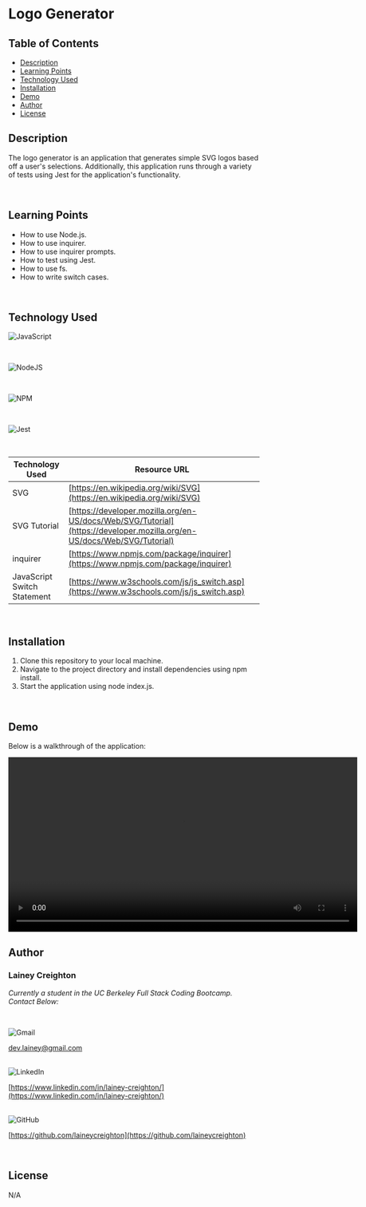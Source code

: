 # Logo Generator

## Table of Contents
- [Description](#description)
- [Learning Points](#learning-points)
- [Technology Used](#technology-used)
- [Installation](#installation)
- [Demo](#demo)
- [Author](#author)
- [License](#license)

## Description

The logo generator is an application that generates simple SVG logos based off a user's selections. Additionally, this application runs through a variety of tests using Jest for the application's functionality.

<br>

## Learning Points

- How to use Node.js.
- How to use inquirer.
- How to use inquirer prompts.
- How to test using Jest.
- How to use fs.
- How to write switch cases.

<br>

## Technology Used

![JavaScript](https://img.shields.io/badge/javascript-%23323330.svg?style=for-the-badge&logo=javascript&logoColor=%23F7DF1E)

<br> 

![NodeJS](https://img.shields.io/badge/node.js-6DA55F?style=for-the-badge&logo=node.js&logoColor=white)

<br>

![NPM](https://img.shields.io/badge/NPM-%23CB3837.svg?style=for-the-badge&logo=npm&logoColor=white)

<br>

![Jest](https://img.shields.io/badge/-jest-%23C21325?style=for-the-badge&logo=jest&logoColor=white)

<br>

| Technology Used | Resource URL                                                      |
| --------------- | ----------------------------------------------------------------- |
| SVG | [https://en.wikipedia.org/wiki/SVG](https://en.wikipedia.org/wiki/SVG) |
| SVG Tutorial | [https://developer.mozilla.org/en-US/docs/Web/SVG/Tutorial](https://developer.mozilla.org/en-US/docs/Web/SVG/Tutorial) |
| inquirer | [https://www.npmjs.com/package/inquirer](https://www.npmjs.com/package/inquirer) |
| JavaScript Switch Statement | [https://www.w3schools.com/js/js_switch.asp](https://www.w3schools.com/js/js_switch.asp) |

<br>

## Installation

1. Clone this repository to your local machine.
2. Navigate to the project directory and install dependencies using npm install.
3. Start the application using node index.js.

<br>

## Demo

Below is a walkthrough of the application:

<video width="700" controls>
  <source src="./assets/logo-generator-demo.mp4" type="video/mp4">
</video>

<br>

## Author

### Lainey Creighton

_Currently a student in the UC Berkeley Full Stack Coding Bootcamp. Contact Below:_

<br>

![Gmail](https://img.shields.io/badge/Gmail-D14836?style=for-the-badge&logo=gmail&logoColor=white)
<br>

[dev.lainey@gmail.com](dev.lainey@gmail.com)
<br>
<br>

![LinkedIn](https://img.shields.io/badge/linkedin-%230077B5.svg?style=for-the-badge&logo=linkedin&logoColor=white)
<br>

[https://www.linkedin.com/in/lainey-creighton/](https://www.linkedin.com/in/lainey-creighton/)
<br>
<br>

![GitHub](https://img.shields.io/badge/github-%23121011.svg?style=for-the-badge&logo=github&logoColor=white)
<br>

[https://github.com/laineycreighton](https://github.com/laineycreighton)

<br>

## License

N/A